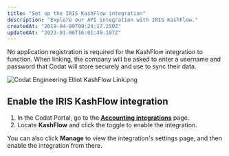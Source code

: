 ```yaml
---
title: "Set up the IRIS KashFlow integration"
description: "Explore our API integration with IRIS KashFlow."
createdAt: "2019-04-09T09:24:17.250Z"
updatedAt: "2023-01-06T16:01:49.187Z"
---
```


No application registration is required for the KashFlow integration to function. When linking, the company will be asked to enter a username and password that Codat will store securely and use to sync their data.

![](/img/old/ab9e496-Codat_Engineering_Elliot_KashFlow_Link.png "Codat Engineering   Elliot   KashFlow Link.png")

## Enable the IRIS KashFlow integration

1. In the Codat Portal, go to the <a className="external" href="https://app.codat.io/settings/integrations/accounting" target="blank">**Accounting integrations**</a> page.
2. Locate **KashFlow** and click the toggle to enable the integration.

You can also click **Manage** to view the integration's settings page, and then enable the integration from there.
